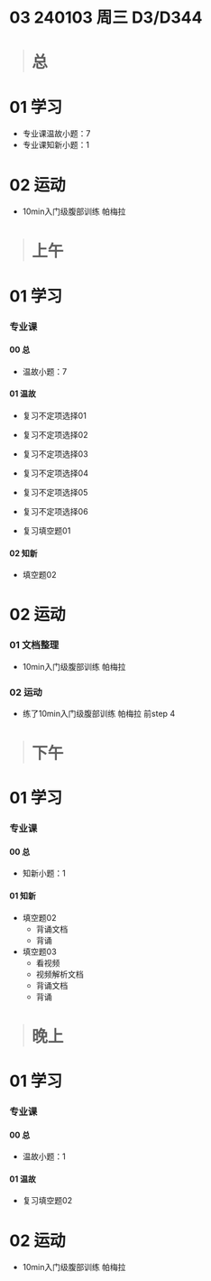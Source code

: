 # 03 240103 周三 D3/D344



> # 总



# 01 学习

* 专业课温故小题：7
* 专业课知新小题：1



# 02 运动

* 10min入门级腹部训练 帕梅拉



> # 上午



# 01 学习

### 专业课

#### 00 总

* 温故小题：7

#### 01 温故

* 复习不定项选择01 
* 复习不定项选择02  
* 复习不定项选择03  
* 复习不定项选择04
* 复习不定项选择05
* 复习不定项选择06

* 复习填空题01

#### 02 知新

* 填空题02 

  

# 02 运动

### 01 文档整理

* 10min入门级腹部训练 帕梅拉

### 02 运动

* 练了10min入门级腹部训练 帕梅拉 前step 4



> # 下午



# 01 学习

### 专业课

#### 00 总

* 知新小题：1

#### 01 知新

* 填空题02
  * 背诵文档
  * 背诵
* 填空题03
  * 看视频
  * 视频解析文档
  * 背诵文档
  * 背诵




> # 晚上



# 01 学习

### 专业课

#### 00 总

* 温故小题：1

#### 01 温故

* 复习填空题02 



# 02 运动

* 10min入门级腹部训练 帕梅拉

